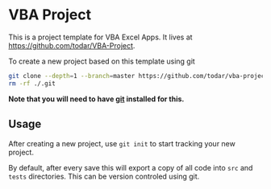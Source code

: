 # VBA Project

This is a project template for VBA Excel Apps. It lives at https://github.com/todar/VBA-Project.



To create a new project based on this template using git

```bash
git clone --depth=1 --branch=master https://github.com/todar/vba-project project-name
rm -rf ./.git
```

**Note that you will need to have [git](https://git-scm.com/) installed for this.**

## Usage

After creating a new project, use `git init` to start tracking your new project.

By default, after every save this will export a copy of all code into `src` and `tests` directories. This can be version controled using git.
